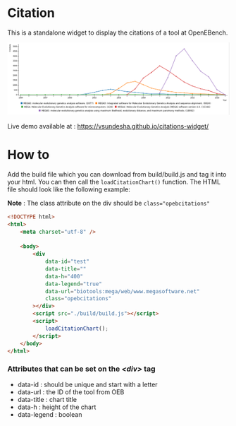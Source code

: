 # Citation

This is a standalone widget to display the citations of a tool at OpenEBench.

![Alt text](docs/images/screenshot.png 'Screenshot')

Live demo available at : https://vsundesha.github.io/citations-widget/

# How to

Add the build file which you can download from build/build.js and tag it into your html. You can then call the `loadCitationChart()` function. The HTML file should look like the following example:

**Note** : The class attribute on the div should be `class="opebcitations"`

```html
<!DOCTYPE html>
<html>
	<meta charset="utf-8" />

	<body>
		<div
			data-id="test"
			data-title=""
			data-h="400"
			data-legend="true"
			data-url="biotools:mega/web/www.megasoftware.net"
			class="opebcitations"
		></div>
		<script src="./build/build.js"></script>
		<script>
			loadCitationChart();
		</script>
	</body>
</html>
```

### Attributes that can be set on the _<div\>_ tag

-   data-id : should be unique and start with a letter
-   data-url : the ID of the tool from OEB
-   data-title : chart title
-   data-h : height of the chart
-   data-legend : boolean

